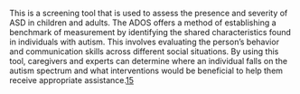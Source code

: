 This is a screening tool that is used to assess the presence and severity of ASD in children and adults. The ADOS offers a method of establishing a benchmark of measurement by identifying the shared characteristics found in individuals with autism. This involves evaluating the person’s behavior and communication skills across different social situations. By using this tool, caregivers and experts can determine where an individual falls on the autism spectrum and what interventions would be beneficial to help them receive appropriate assistance.[15](https://journals.sagepub.com/doi/10.1177/09731342231223589#bibr15-09731342231223589)